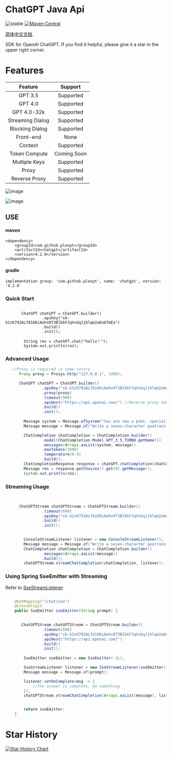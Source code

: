 

# ChatGPT Java Api

![stable](https://img.shields.io/badge/stability-stable-brightgreen.svg)
[![Maven Central](https://img.shields.io/maven-central/v/com.github.plexpt/chatgpt)](https://maven-badges.herokuapp.com/maven-central/com.github.plexpt/chatgpt)



[简体中文文档](https://github.com/PlexPt/chatgpt-java/blob/main/README_zh.md).

SDK for OpenAI ChatGPT. If you find it helpful, please give it a star in the upper right corner.

# Features

|     Feature      |   Support   |
| :--------------: | :---------: |
|     GPT 3.5      |  Supported  |
|     GPT 4.0      |  Supported  |
|   GPT 4.0-32k    |  Supported  |
| Streaming Dialog |  Supported  |
| Blocking Dialog  |  Supported  |
|    Front-end     |    None     |
|     Context      |  Supported  |
|  Token Compute   | Coming Soon |
|  Multiple Keys   |  Supported  |
|      Proxy       |  Supported  |
|  Reverse Proxy   |  Supported  |

![image](https://user-images.githubusercontent.com/36258159/205534498-acc59484-c4b4-487d-89a7-d7b884af709b.png)

![image](https://user-images.githubusercontent.com/15922823/206353660-47d99158-a664-4ade-b2f1-e2cc8ac68b74.png)

## USE

#### maven

```
<dependency>
    <groupId>com.github.plexpt</groupId>
    <artifactId>chatgpt</artifactId>
    <version>4.2.0</version>
</dependency>
```

#### gradle

```
implementation group: 'com.github.plexpt', name: 'chatgpt', version: '4.2.0'
```

### Quick Start

```

       ChatGPT chatGPT = ChatGPT.builder()
                .apiKey("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")
                .build()
                .init();
                
        String res = chatGPT.chat("hello！");
        System.out.println(res);
```
### Advanced Usage

```java
   //Proxy is required in some contry
      Proxy proxy = Proxys.http("127.0.0.1", 1080);

      ChatGPT chatGPT = ChatGPT.builder()
                .apiKey("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")
                .proxy(proxy)
                .timeout(900)
                .apiHost("https://api.openai.com/") //Reverse proxy address
                .build()
                .init();
  
        Message system = Message.ofSystem("You are now a poet, specializing in writing seven character quatrains");
        Message message = Message.of("Write a seven-character quatrain poem titled: Future!");

        ChatCompletion chatCompletion = ChatCompletion.builder()
                .model(ChatCompletion.Model.GPT_3_5_TURBO.getName())
                .messages(Arrays.asList(system, message))
                .maxTokens(3000)
                .temperature(0.9)
                .build();
        ChatCompletionResponse response = chatGPT.chatCompletion(chatCompletion);
        Message res = response.getChoices().get(0).getMessage();
        System.out.println(res);
```

### Streaming Usage

```java
 

      ChatGPTStream chatGPTStream = ChatGPTStream.builder()
                .timeout(600)
                .apiKey("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")
                .build()
                .init();

                
        ConsoleStreamListener listener = new ConsoleStreamListener();
        Message message = Message.of("Write a seven-character quatrain poem titled: Future!");
        ChatCompletion chatCompletion = ChatCompletion.builder()
                .messages(Arrays.asList(message))
                .build();
        chatGPTStream.streamChatCompletion(chatCompletion, listener);

```

### Using Spring SseEmitter with Streaming

Refer to [SseStreamListener](https://chat.plexpt.com/src/main/java/com/plexpt/chatgpt/listener/SseStreamListener.java)

```java

    @GetMapping("/chat/sse")
    @CrossOrigin
    public SseEmitter sseEmitter(String prompt) {
     

       ChatGPTStream chatGPTStream = ChatGPTStream.builder()
                .timeout(600)
                .apiKey("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")
                .apiHost("https://api.openai.com/")
                .build()
                .init();
        
        SseEmitter sseEmitter = new SseEmitter(-1L);

        SseStreamListener listener = new SseStreamListener(sseEmitter);
        Message message = Message.of(prompt);

        listener.setOnComplate(msg -> {
            //The answer is complete, do something 
        });
        chatGPTStream.streamChatCompletion(Arrays.asList(message), listener);


        return sseEmitter;
    }

```



# Star History

[![Star History Chart](https://api.star-history.com/svg?repos=PlexPt/chatgpt-java&type=Date)](https://star-history.com/#PlexPt/chatgpt-java&Date)
